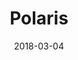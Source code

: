 ---
date: 2018-03-04
title: Polaris
company: Shopify
link: https://polaris.shopify.com/
image: ./images/polaris.jpg
description: Polaris is the blueprint for Shopify's design system. It helps collaborate across disciplines to build a great experience for all of Shopify’s merchants.

---